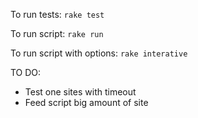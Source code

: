 To run tests:
```rake test```

To run script:
```rake run```

To run script with options:
```rake interative```

TO DO:
- Test one sites with timeout
- Feed script big amount of site
